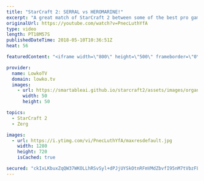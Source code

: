 ```yaml
---
title: "StarCraft 2: SERRAL vs HEROMARINE!"
excerpt: "A great match of StarCraft 2 between some of the best pro gamers. Subscribe for more videos: http://lowko.tv/youtube The Nexus All-in?! https://goo.gl/HTTgHL  Serral and HeRoMaRinE are the best in their respective race currently in Europe. They are currently topping the ladder with both over 7000 MMR."
originalUrl: https://youtube.com/watch?v=PnecLuthYfA
type: video
length: PT18M57S
publishedDateTime: 2018-05-10T10:36:51Z
heat: 56

featuredContent: "<iframe width=\"800\" height=\"500\" frameborder=\"0\" src=\"https://www.youtube.com/embed/PnecLuthYfA\" allow=\"accelerometer; autoplay; encrypted-media; gyroscope; picture-in-picture\" allowfullscreen></iframe>"

provider:
  name: LowkoTV
  domain: lowko.tv
  images:
    - url: https://smartableai.github.io/starcraft2/assets/images/organizations/lowko.tv-50x50.jpg
      width: 50
      height: 50

topics:
  - StarCraft 2
  - Zerg

images:
  - url: https://i.ytimg.com/vi/PnecLuthYfA/maxresdefault.jpg
    width: 1280
    height: 720
    isCached: true

secured: "ckIxLKbuxZqQW37WKOLLhRSvSyl+dPJjUYSkOtnRFmVMdZbvfI95nM7tVbzFLjJFci5wqKWqp7GZ2NtRCVOaMEGBtWEoKalrk7vk0AiFVQLEo/tIh8ffmJK8xMT17/NMYJZ/3wHiZy/IMkdVmAzAitdlKAeth6mTqnV76Y2TEV99lVxGFlKmxEIspXjt4/GmcxMJnHHVZ2rJQo0m6NcJLSTgKjzZVFT5RPitov5LoRUXlnN1SFWRI/ZlONm5aAComIpziKMakI2d/MFqrfuzJXzqt6hmnSA4aKa5qQir1BWiZ1RubigilqnCK1fBvj/YeTL9rsWWjHrW/68/AKaoQrHBHje4CtTSKsJ5ZZkjFF5MqG56UOWQ77yWO1UkAvucnSvpazRAfAMtVtA02r5lnQ==;Ow+TuIIA8X5jmNlkuX6VUA=="
---
```


